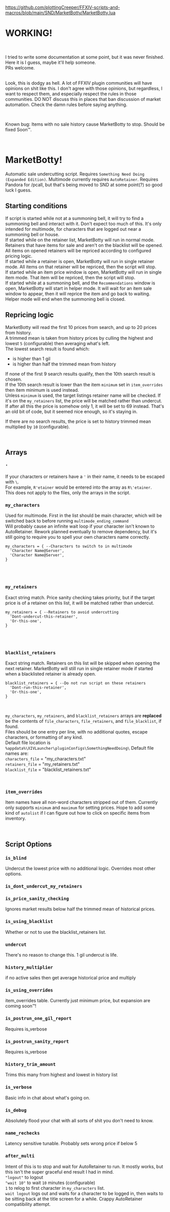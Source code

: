 https://github.com/plottingCreeper/FFXIV-scripts-and-macros/blob/main/SND/MarketBotty/MarketBotty.lua  
# WORKING!  
<br>  

I tried to write some documentation at some point, but it was never finished. Here it is I guess, maybe it'll help someone.  
PRs welcome.  
<br>  

Look, this is dodgy as hell. A lot of FFXIV plugin communities will have opinions on shit like this. I don't agree with those opinions, but regardless, I want to respect them, and especially respect the rules in those communities. DO NOT discuss this in places that ban discussion of market automation. Check the damn rules before saying anything.  

<br>  

Known bug: Items with no sale history cause MarketBotty to stop. Should be fixed Soon™️.  

<br>  

# MarketBotty!
Automatic sale undercutting script. Requires `Something Need Doing (Expanded Edition)`. Multimode currently requires `AutoRetainer`.
Requires Pandora for /pcall, but that's being moved to SND at some point(?) so good luck I guess.
<br>  

## Starting conditions
If script is started while not at a summoning bell, it will try to find a summoning bell and interact with it. Don't expect too much of this. It's only intended for multimode, for characters that are logged out near a summoning bell or house.  
If started while on the retainer list, MarketBotty will run in normal mode. Retainers that have items for sale and aren't on the blacklist will be opened. All items on opened retainers will be repriced according to configured pricing logic.  
If started while a retainer is open, MarketBotty will run in single retainer mode. All items on that retainer will be repriced, then the script will stop.  
If started while an item price window is open, MarketBotty will run in single item mode. That item will be repriced, then the script will stop.  
If started while at a summoning bell, and the `Recommendations` window is open, MarketBotty will start in helper mode. It will wait for an item sale window to appear, then it will reprice the item and go back to waiting. Helper mode will end when the summoning bell is closed.  

## Repricing logic
MarketBotty will read the first 10 prices from search, and up to 20 prices from history.  
A trimmed mean is taken from history prices by culling the highest and lowest `5` (configurable) then averaging what's left.  
The lowest search result is found which:
- is higher than 1 gil
- is higher than half the trimmed mean from history

If none of the first 9 search results qualify, then the 10th search result is chosen.  
If the 10th search result is lower than the item `minimum` set in `item_overrides` then item minimum is used instead.  
Unless `minimum` is used, the target listings retainer name will be checked. If it's on the `my_retainers` list, the price will be matched rather than undercut.  
If after all this the price is somehow only 1, it will be set to 69 instead. That's an old bit of code, but it seemed nice enough, so it's staying in.  

If there are no search results, the price is set to history trimmed mean multiplied by `10` (configurable).

<br>

## Arrays

### `'`
If your characters or retainers have a `'` in their name, it needs to be escaped with `\`.  
For example, `R'etainer` would be entered into the array as `R\'etainer`.  
This does not apply to the files, only the arrays in the script.  


### `my_characters`  
Used for multimode. First in the list should be main character, which will be switched back to before running `multimode_ending_command`  
Will probably cause an infinite wait loop if your character isn't known to AutoRetainer. Rework planned eventually to remove dependency, but it's still going to require you to spell your own characters name correctly.  
```
my_characters = { --Characters to switch to in multimode
  'Character Name@Server',
  'Character Name@Server',
}
```

<br>
<br>

### `my_retainers`  
Exact string match. Price sanity checking takes priority, but if the target price is of a retainer on this list, it will be matched rather than undercut.
```
my_retainers = { --Retainers to avoid undercutting
  'Dont-undercut-this-retainer',
  'Or-this-one',
}
```

<br>
<br>

### `blacklist_retainers`  
Exact string match. Retainers on this list will be skipped when opening the next retainer. MarketBotty will still run in single retainer mode if started when a blacklisted retainer is already open.
```
blacklist_retainers = { --Do not run script on these retainers
  'Dont-run-this-retainer',
  'Or-this-one',
}
```

<br>


`my_characters`, `my_retainers`, and `blacklist_retainers` arrays are **replaced** be the contents of `file_characters`, `file_retainers`, and `file_blacklist`, if found.  
Files should be one entry per line, with no additional quotes, escape characters, or formatting of any kind.  
Default file location is `%appdata%\XIVLauncher\pluginConfigs\SomethingNeedDoing\` 
Default file names are:  
`characters_file` = "my_characters.txt"  
`retainers_file` = "my_retainers.txt"  
`blacklist_file` = "blacklist_retainers.txt"  

<br>


### `item_overrides`  
Item names have all non-word characters stripped out of them. Currently only supports `minimum` and `maximum` for setting prices. Hope to add some kind of `autolist` if I can figure out how to click on specific items from inventory.  


<br>

## Script Options  

### `is_blind`  
Undercut the lowest price with no additional logic. Overrides most other options.  

### `is_dont_undercut_my_retainers`  

  
### `is_price_sanity_checking`  
Ignores market results below half the trimmed mean of historical prices.  

### `is_using_blacklist`  
Whether or not to use the blacklist_retainers list.  

### `undercut`  
There's no reason to change this. 1 gil undercut is life.  

### `history_multiplier`  
if no active sales then get average historical price and multiply  

### `is_using_overrides`  
item_overrides table. Currently just minimum price, but expansion are coming soon:tm:!  

### `is_postrun_one_gil_report`  
Requires is_verbose  

### `is_postrun_sanity_report`  
Requires is_verbose  

### `history_trim_amount`  
Trims this many from highest and lowest in history list  

### `is_verbose`  
Basic info in chat about what's going on.  

### `is_debug`  
Absolutely flood your chat with all sorts of shit you don't need to know.  

### `name_rechecks`  
Latency sensitive tunable. Probably sets wrong price if below 5  


### `after_multi`  
Intent of this is to stop and wait for AutoRetainer to run. It mostly works, but this isn't the super graceful end result I had in mind.  
`"logout"` to logout  
`"wait 10"` to wait `10` minutes (configurable)  
`1` to relog to first character in `my_characters` list.  
`wait logout` logs out and waits for a character to be logged in, then waits to be sitting back at the title screen for a while. Crappy AutoRetainer compatibility attempt.  
